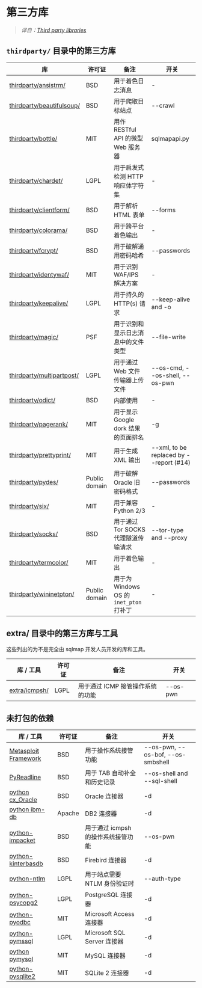 # 第三方库

> *译自：[Third party libraries](https://github.com/sqlmapproject/sqlmap/wiki/Third-party-libraries)*

## `thirdparty/` 目录中的第三方库

| 库 | 许可证 | 备注 | 开关 |
| ------------ | ----------- | ----------- | ----------- |
| [thirdparty/ansistrm/](http://plumberjack.blogspot.co.uk/2010/12/colorizing-logging-output-in-terminals.html) | BSD | 用于着色日志消息 | - |
| [thirdparty/beautifulsoup/](http://www.crummy.com/software/BeautifulSoup/) | BSD | 用于爬取目标站点 | --crawl |
| [thirdparty/bottle/](http://bottlepy.org/) | MIT | 用作 RESTful API 的微型 Web 服务器 | sqlmapapi.py |
| [thirdparty/chardet/](http://pypi.python.org/pypi/chardet) | LGPL | 用于启发式检测 HTTP 响应体字符集 | - |
| [thirdparty/clientform/](http://wwwsearch.sourceforge.net/old/ClientForm/) | BSD | 用于解析 HTML 表单 | --forms |
| [thirdparty/colorama/](http://pypi.python.org/pypi/colorama) | BSD | 用于跨平台着色输出 | - |
| [thirdparty/fcrypt/](http://carey.geek.nz/code/python-fcrypt/) | BSD | 用于破解通用密码哈希 | --passwords |
| [thirdparty/identywaf/](https://github.com/stamparm/identYwaf) | MIT | 用于识别 WAF/IPS 解决方案 | - |
| [thirdparty/keepalive/](http://urlgrabber.baseurl.org/) | LGPL | 用于持久的 HTTP(s) 请求 | --keep-alive and -o |
| [thirdparty/magic/](http://pypi.python.org/pypi/python-magic/) | PSF | 用于识别和显示日志消息中的文件类型 | --file-write |
| [thirdparty/multipartpost/](http://pipe.scs.fsu.edu/PostHandler/MultipartPostHandler.py) | LGPL | 用于通过 Web 文件传输器上传文件 | --os-cmd, --os-shell, --os-pwn |
| [thirdparty/odict/](http://www.voidspace.org.uk/python/odict.html) | BSD | 内部使用 | - |
| [thirdparty/pagerank/](http://code.google.com/p/corey-projects/) | MIT | 用于显示 Google dork 结果的页面排名 | -g |
| [thirdparty/prettyprint/](http://code.google.com/p/python-httpclient-gui/) | MIT | 用于生成 XML 输出 | --xml, to be replaced by --report (#14) |
| [thirdparty/pydes/](http://twhiteman.netfirms.com/des.html) | Public domain | 用于破解 Oracle 旧密码格式 | --passwords |
| [thirdparty/six/](https://github.com/benjaminp/six) | MIT | 用于兼容 Python 2/3 | - |
| [thirdparty/socks/](http://socksipy.sourceforge.net/) | BSD | 用于通过 Tor SOCKS 代理隧道传输请求 | --tor-type and --proxy |
| [thirdparty/termcolor/](http://pypi.python.org/pypi/termcolor) | MIT | 用于着色输出 | - |
| [thirdparty/wininetpton/](https://github.com/hickeroar/win_inet_pton) | Public domain | 用于为 Windows OS 的 `inet_pton` 打补丁 | - |

## extra/ 目录中的第三方库与工具

这些列出的为不是完全由 sqlmap 开发人员开发的库和工具。

| 库 / 工具 | 许可证 | 备注 | 开关 |
| ------------ | ----------- | ----------- | ----------- |
| [extra/icmpsh/](https://github.com/inquisb/icmpsh) | LGPL | 用于通过 ICMP 接管操作系统的功能 | --os-pwn |

## 未打包的依赖

| 库 / 工具 | 许可证 | 备注 | 开关 |
| ------------ | ----------- | ----------- | ----------- |
| [Metasploit Framework](http://www.metasploit.com) | BSD | 用于操作系统接管功能 | --os-pwn, --os-bof, --os-smbshell |
| [PyReadline](http://ipython.scipy.org/moin/PyReadline/Intro) | BSD | 用于 TAB 自动补全和历史记录 | --os-shell and --sql-shell |
| [python cx_Oracle](http://cx-oracle.sourceforge.net/) | BSD | Oracle 连接器 | -d |
| [python ibm-db](https://code.google.com/p/ibm-db/) | Apache | DB2 连接器 | -d |
| [python-impacket](http://code.google.com/p/impacket/) | BSD | 用于通过 icmpsh 的操作系统接管功能 | --os-pwn |
| [python-kinterbasdb](http://kinterbasdb.sourceforge.net/) | BSD | Firebird 连接器 | -d |
| [python-ntlm](http://code.google.com/p/python-ntlm/) | LGPL | 用于站点需要 NTLM 身份验证时 | --auth-type |
| [python-psycopg2](http://initd.org/psycopg/) | LGPL | PostgreSQL 连接器 | -d |
| [python-pyodbc](https://code.google.com/p/pyodbc/) | MIT | Microsoft Access 连接器 | -d |
| [python-pymssql](http://pymssql.sourceforge.net/) | LGPL | Microsoft SQL Server 连接器 | -d |
| [python pymysql](http://code.google.com/p/pymysql/) | MIT | MySQL 连接器 | -d |
| [python-pysqlite2](https://code.google.com/p/pysqlite/) | MIT | SQLite 2 连接器 | -d |

